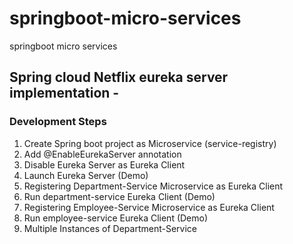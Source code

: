 # springboot-micro-services
springboot micro services

## Spring cloud Netflix eureka server implementation - 
### Development Steps
1. Create Spring boot project as Microservice (service-registry)
2. Add @EnableEurekaServer annotation
3. Disable Eureka Server as Eureka Client
4. Launch Eureka Server (Demo)
5. Registering Department-Service Microservice as Eureka Client
6. Run department-service Eureka Client (Demo)
7. Registering Employee-Service Microservice as Eureka Client
8. Run employee-service Eureka Client (Demo)
9. Multiple Instances of Department-Service
